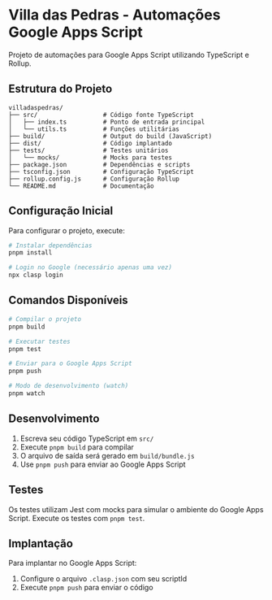# Villa das Pedras - Automações Google Apps Script

Projeto de automações para Google Apps Script utilizando TypeScript e Rollup.

## Estrutura do Projeto

```
villadaspedras/
├── src/                  # Código fonte TypeScript
│   ├── index.ts          # Ponto de entrada principal
│   └── utils.ts          # Funções utilitárias
├── build/                # Output do build (JavaScript)
├── dist/                 # Código implantado
├── tests/                # Testes unitários
│   └── mocks/            # Mocks para testes
├── package.json          # Dependências e scripts
├── tsconfig.json         # Configuração TypeScript
├── rollup.config.js      # Configuração Rollup
└── README.md             # Documentação
```

## Configuração Inicial

Para configurar o projeto, execute:

```bash
# Instalar dependências
pnpm install

# Login no Google (necessário apenas uma vez)
npx clasp login
```

## Comandos Disponíveis

```bash
# Compilar o projeto
pnpm build

# Executar testes
pnpm test

# Enviar para o Google Apps Script
pnpm push

# Modo de desenvolvimento (watch)
pnpm watch
```

## Desenvolvimento

1. Escreva seu código TypeScript em `src/`
2. Execute `pnpm build` para compilar
3. O arquivo de saída será gerado em `build/bundle.js`
4. Use `pnpm push` para enviar ao Google Apps Script

## Testes

Os testes utilizam Jest com mocks para simular o ambiente do Google Apps Script.
Execute os testes com `pnpm test`.

## Implantação

Para implantar no Google Apps Script:

1. Configure o arquivo `.clasp.json` com seu scriptId
2. Execute `pnpm push` para enviar o código
